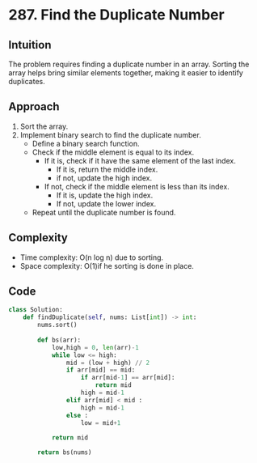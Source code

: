 # 287. Find the Duplicate Number

## Intuition
The problem requires finding a duplicate number in an array. Sorting the array helps bring similar elements together, making it easier to identify duplicates.

## Approach
1. Sort the array.
2. Implement binary search to find the duplicate number.
   - Define a binary search function.
   - Check if the middle element is equal to its index.
     - If it is, check if it have the same element of the last index.
       - If it is, return the middle index.
       - if not, update the high index.
     - If not, check if the middle element is less than its index.
       - If it is, update the high index.
       - If not, update the lower index.
   - Repeat until the duplicate number is found.

## Complexity
- Time complexity: O(n log n) due to sorting.
- Space complexity: O(1)if he sorting is done in place.

## Code
```python
class Solution:
    def findDuplicate(self, nums: List[int]) -> int:
        nums.sort()
        
        def bs(arr):
            low,high = 0, len(arr)-1
            while low <= high:
                mid = (low + high) // 2
                if arr[mid] == mid:
                    if arr[mid-1] == arr[mid]:
                        return mid
                    high = mid-1
                elif arr[mid] < mid :
                    high = mid-1
                else :
                    low = mid+1
            
            return mid

        return bs(nums)
```
